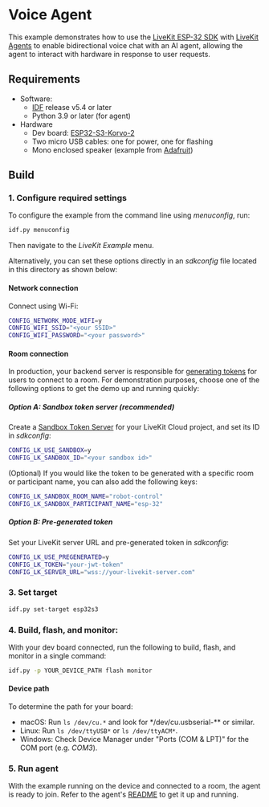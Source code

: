 # Voice Agent

This example demonstrates how to use the [LiveKit ESP-32 SDK](https://github.com/livekit/client-sdk-esp32/) with [LiveKit Agents](https://docs.livekit.io/agents/) to enable bidirectional voice chat with an AI agent, allowing the agent to interact with hardware in response to user requests.

## Requirements

- Software:
    - [IDF](https://docs.espressif.com/projects/esp-idf/en/stable/esp32/get-started/index.html) release v5.4 or later
    - Python 3.9 or later (for agent)
- Hardware
    - Dev board: [ESP32-S3-Korvo-2](https://docs.espressif.com/projects/esp-adf/en/latest/design-guide/dev-boards/user-guide-esp32-s3-korvo-2.html)
    - Two micro USB cables: one for power, one for flashing
    - Mono enclosed speaker (example from [Adafruit](https://www.adafruit.com/product/3351))

## Build

### 1. Configure required settings

To configure the example from the command line using _menuconfig_, run:
```sh
idf.py menuconfig
```
Then navigate to the _LiveKit Example_ menu.

Alternatively, you can set these options directly in an _sdkconfig_ file located in this directory as shown below:

#### Network connection

Connect using Wi-Fi:

```sh
CONFIG_NETWORK_MODE_WIFI=y
CONFIG_WIFI_SSID="<your SSID>"
CONFIG_WIFI_PASSWORD="<your password>"
```

#### Room connection

In production, your backend server is responsible for [generating tokens](https://docs.livekit.io/home/server/generating-tokens/) for users to connect to a room. For demonstration purposes, choose one of the following options to get the demo up and running quickly:

##### Option A: Sandbox token server (recommended)

Create a [Sandbox Token Server](https://cloud.livekit.io/projects/p_/sandbox/templates/token-server) for your LiveKit Cloud project, and set its ID in _sdkconfig_:

```sh
CONFIG_LK_USE_SANDBOX=y
CONFIG_LK_SANDBOX_ID="<your sandbox id>"
```

(Optional) If you would like the token to be generated with a specific room or participant name, you can also add the following keys:

```sh
CONFIG_LK_SANDBOX_ROOM_NAME="robot-control"
CONFIG_LK_SANDBOX_PARTICIPANT_NAME="esp-32"
```

##### Option B: Pre-generated token

Set your LiveKit server URL and pre-generated token in _sdkconfig_:

```sh
CONFIG_LK_USE_PREGENERATED=y
CONFIG_LK_TOKEN="your-jwt-token"
CONFIG_LK_SERVER_URL="wss://your-livekit-server.com"
```

### 3. Set target

```sh
idf.py set-target esp32s3
```

### 4. Build, flash, and monitor:

With your dev board connected, run the following to build, flash, and monitor in a single command:
```sh
idf.py -p YOUR_DEVICE_PATH flash monitor
```

#### Device path

To determine the path for your board:

- macOS: Run `ls /dev/cu.*` and look for \*/dev/cu.usbserial-\*\* or similar.
- Linux: Run `ls /dev/ttyUSB*` or `ls /dev/ttyACM*`.
- Windows: Check Device Manager under "Ports (COM & LPT)" for the COM port (e.g. _COM3_).

### 5. Run agent

With the example running on the device and connected to a room, the agent is ready to join. Refer to the
agent's [README](./agent/README.md) to get it up and running.
